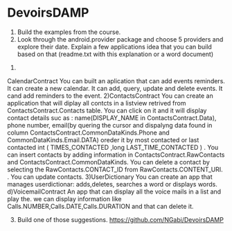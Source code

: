 # DevoirsDAMP

1. Build the examples from the course.
2. Look through the android.provider package and choose 5 providers and explore their date.
Explain a few applications idea that you can build based on that (readme.txt with this
explanation or a word document)
1)
CalendarContract
You can built an aplication that can add events reminders.
It can create a new calendar.
It can add, query, update and delete events.
It cand add reminders to the event.
2)ContactsContract
 You can create an application that will diplay all contcts in a listview retrived from ContactsContract.Contacts table.
 You can click on it and it will display contact details suc as : name(DISPLAY_NAME in ContactsContract.Data), phone number, email(by quering the cursor and dispalyng data found in column ContactsContract.CommonDataKinds.Phone and CommonDataKinds.Email.DATA) 
oreder it by most contacted or last contacted int (	TIMES_CONTACTED 	,long 	LAST_TIME_CONTACTED )	.
You can insert contacts by adding information in ContactsContract.RawContacts and ContactsContract.CommonDataKinds.
You can delete a contact by selecting the RawContacts.CONTACT_ID from RawContacts.CONTENT_URI. .
You can update contacts.
3)UserDictionary
You can create an app that manages userdictionar: adds,deletes, searches a word or displays words.
d)VoicemailContract
An app that can display all the voice mails in a list and play the. we can display information like Calls.NUMBER,Calls.DATE,Calls.DURATION and that can delete it.



 
3. Build one of those suggestions.
https://github.com/NGabi/DevoirsDAMP
